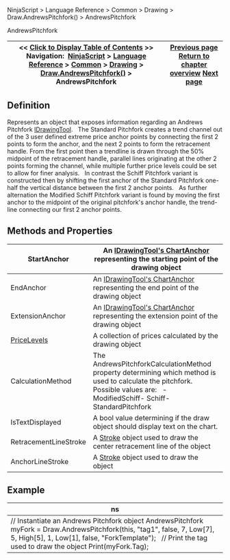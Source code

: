 ﻿
NinjaScript > Language Reference > Common > Drawing > Draw.AndrewsPitchfork() > AndrewsPitchfork

AndrewsPitchfork

| << [Click to Display Table of Contents](andrewspitchfork.md) >> **Navigation:**     [NinjaScript](ninjascript-1.md) > [Language Reference](language_reference_wip-1.md) > [Common](common-1.md) > [Drawing](drawing-1.md) > [Draw.AndrewsPitchfork()](draw_andrewspitchfork-1.md) > AndrewsPitchfork | [Previous page](draw_andrewspitchfork-1.md) [Return to chapter overview](draw_andrewspitchfork-1.md) [Next page](draw_arc-1.md) |
| --- | --- |
## Definition
Represents an object that exposes information regarding an Andrews Pitchfork [IDrawingTool](idrawingtool-1.md). 
 
The Standard Pitchfork creates a trend channel out of the 3 user defined extreme price anchor points by connecting the first 2 points to form the anchor, and the next 2 points to form the retracement handle. From the first point then a trendline is drawn through the 50% midpoint of the retracement handle, parallel lines originating at the other 2 points forming the channel, while multiple further price levels could be set to allow for finer analysis. 
 
In contrast the Schiff Pitchfork variant is constructed then by shifting the first anchor of the Standard Pitchfork one-half the vertical distance between the first 2 anchor points.
 
As further alternation the Modified Schiff Pitchfork variant is found by moving the first anchor to the midpoint of the original pitchfork's anchor handle, the trend-line connecting our first 2 anchor points.
 
## Methods and Properties

| StartAnchor | An [IDrawingTool's ChartAnchor](idrawingtool-1.htm#chartanchor) representing the starting point of the drawing object |
| --- | --- |
| EndAnchor | An [IDrawingTool's ChartAnchor](idrawingtool-1.htm#chartanchor) representing the end point of the drawing object |
| ExtensionAnchor | An [IDrawingTool's ChartAnchor](idrawingtool-1.htm#chartanchor) representing the extension point of the drawing object |
| [PriceLevels](pricelevels-1.md) | A collection of prices calculated by the drawing object |
| CalculationMethod | The AndrewsPitchforkCalculationMethod property determining which method is used to calculate the pitchfork.     Possible values are:   - ModifiedSchiff- Schiff- StandardPitchfork |
| IsTextDisplayed | A bool value determining if the draw object should display text on the chart. |
| RetracementLineStroke | A [Stroke](stroke_class-1.md) object used to draw the center retracement line of the object |
| AnchorLineStroke | A [Stroke](stroke_class-1.md) object used to draw the object |
## 
## 
## Example

| ns |
| --- |
| // Instantiate an Andrews Pitchfork object AndrewsPitchfork myFork = Draw.AndrewsPitchfork(this, "tag1", false, 7, Low[7], 5, High[5], 1, Low[1], false, "ForkTemplate");   // Print the tag used to draw the object Print(myFork.Tag); |
